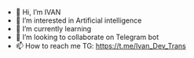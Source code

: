 - 👋 Hi, I’m IVAN
- 👀 I’m interested in Artificial intelligence 
- 🌱 I’m currently learning
- 💞️ I’m looking to collaborate on Telegram bot 
- 📫 How to reach me TG: https://t.me/Ivan_Dev_Trans

<!---
IVANOLIO/IVANOLIO is a ✨ special ✨ repository because its `README.md` (this file) appears on your GitHub profile.
You can click the Preview link to take a look at your changes.
--->
